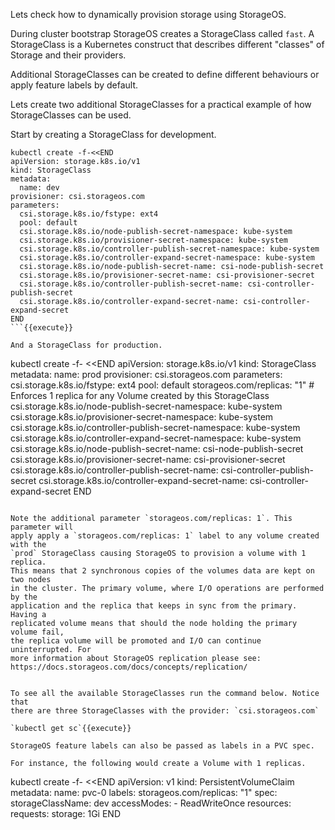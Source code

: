 Lets check how to dynamically provision storage using
StorageOS.

During cluster bootstrap StorageOS creates a StorageClass called `fast`. A
StorageClass is a Kubernetes construct that describes different "classes" of
Storage and their providers.

Additional StorageClasses can be created to define different behaviours or apply
feature labels by default.

Lets create two additional StorageClasses for a practical example of how StorageClasses can be used.

Start by creating a StorageClass for development.

```
kubectl create -f-<<END
apiVersion: storage.k8s.io/v1
kind: StorageClass
metadata:
  name: dev
provisioner: csi.storageos.com
parameters:
  csi.storage.k8s.io/fstype: ext4
  pool: default
  csi.storage.k8s.io/node-publish-secret-namespace: kube-system
  csi.storage.k8s.io/provisioner-secret-namespace: kube-system
  csi.storage.k8s.io/controller-publish-secret-namespace: kube-system
  csi.storage.k8s.io/controller-expand-secret-namespace: kube-system
  csi.storage.k8s.io/node-publish-secret-name: csi-node-publish-secret
  csi.storage.k8s.io/provisioner-secret-name: csi-provisioner-secret
  csi.storage.k8s.io/controller-publish-secret-name: csi-controller-publish-secret
  csi.storage.k8s.io/controller-expand-secret-name: csi-controller-expand-secret
END
```{{execute}}

And a StorageClass for production.

```
kubectl create -f- <<END
apiVersion: storage.k8s.io/v1
kind: StorageClass
metadata:
  name: prod
provisioner: csi.storageos.com
parameters:
  csi.storage.k8s.io/fstype: ext4
  pool: default
  storageos.com/replicas: "1" # Enforces 1 replica for any Volume created by this StorageClass
  csi.storage.k8s.io/node-publish-secret-namespace: kube-system
  csi.storage.k8s.io/provisioner-secret-namespace: kube-system
  csi.storage.k8s.io/controller-publish-secret-namespace: kube-system
  csi.storage.k8s.io/controller-expand-secret-namespace: kube-system
  csi.storage.k8s.io/node-publish-secret-name: csi-node-publish-secret
  csi.storage.k8s.io/provisioner-secret-name: csi-provisioner-secret
  csi.storage.k8s.io/controller-publish-secret-name: csi-controller-publish-secret
  csi.storage.k8s.io/controller-expand-secret-name: csi-controller-expand-secret
END
```{{execute}}

Note the additional parameter `storageos.com/replicas: 1`. This parameter will
apply apply a `storageos.com/replicas: 1` label to any volume created with the
`prod` StorageClass causing StorageOS to provision a volume with 1 replica.
This means that 2 synchronous copies of the volumes data are kept on two nodes
in the cluster. The primary volume, where I/O operations are performed by the
application and the replica that keeps in sync from the primary. Having a
replicated volume means that should the node holding the primary volume fail,
the replica volume will be promoted and I/O can continue uninterrupted. For
more information about StorageOS replication please see:
https://docs.storageos.com/docs/concepts/replication/


To see all the available StorageClasses run the command below. Notice that
there are three StorageClasses with the provider: `csi.storageos.com`

`kubectl get sc`{{execute}}

StorageOS feature labels can also be passed as labels in a PVC spec.

For instance, the following would create a Volume with 1 replicas.

```
kubectl create -f- <<END
apiVersion: v1
kind: PersistentVolumeClaim
metadata:
  name: pvc-0
  labels:
    storageos.com/replicas: "1"
spec:
  storageClassName: dev
  accessModes:
    - ReadWriteOnce
  resources:
    requests:
      storage: 1Gi
END
```{{execute}}

